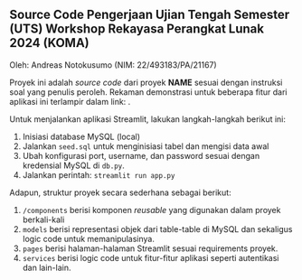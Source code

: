 ## **Source Code Pengerjaan Ujian Tengah Semester (UTS) Workshop Rekayasa Perangkat Lunak 2024 (KOMA)**

Oleh: Andreas Notokusumo (NIM: 22/493183/PA/21167)

Proyek ini adalah *source code* dari proyek **NAME** sesuai dengan instruksi soal yang penulis peroleh. Rekaman demonstrasi untuk beberapa fitur dari aplikasi ini terlampir dalam link: .

Untuk menjalankan aplikasi Streamlit, lakukan langkah-langkah berikut ini:
1. Inisiasi database MySQL (local)
2. Jalankan `seed.sql` untuk menginisiasi tabel dan mengisi data awal
3. Ubah konfigurasi port, username, dan password sesuai dengan kredensial MySQL di `db.py`.
4. Jalankan perintah: `streamlit run app.py`

Adapun, struktur proyek secara sederhana sebagai berikut:
  
1. `/components` berisi komponen *reusable*
 yang digunakan dalam proyek berkali-kali
2. `models` berisi representasi objek dari table-table di MySQL dan sekaligus logic code untuk memanipulasinya.
3. `pages` berisi halaman-halaman Streamlit sesuai requirements proyek.
4. `services` berisi logic code untuk fitur-fitur aplikasi seperti autentikasi dan lain-lain.
